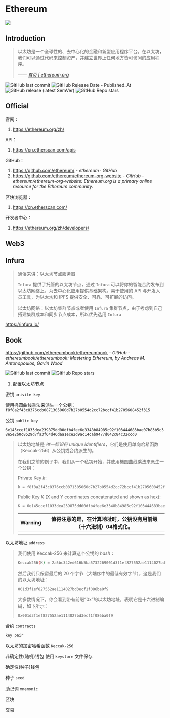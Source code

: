 # Ethereum

![](https://ethereum.org/static/28214bb68eb5445dcb063a72535bc90c/9019e/hero.webp)

## Introduction

> 以太坊是一个全球性的、去中心化的金融和新型应用程序平台。在以太坊，我们可以通过代码来控制资产，并建立世界上任何地方皆可访问的应用程序。
>
> <cite>—— [首页 | ethereum.org](https://ethereum.org/zh/)</cite>

![GitHub last commit](https://badgen.net/github/last-commit/ethereum/ethereum-org-website?icon=github&color=blue)
![GitHub Release Date - Published_At](https://img.shields.io/github/release-date/ethereum/ethereum-org-website?display_date=published_at&logo=github)
![GitHub release (latest SemVer)](https://img.shields.io/github/v/release/ethereum/ethereum-org-website?logo=github)
![GitHub Repo stars](https://img.shields.io/github/stars/ethereum/ethereum-org-website?style=social)

## Official

官网：

1. https://ethereum.org/zh/

API：

1. https://cn.etherscan.com/apis

GitHub：

1. https://github.com/ethereum/ - *ethereum · GitHub*
2. https://github.com/ethereum/ethereum-org-website - *GitHub - ethereum/ethereum-org-website: Ethereum.org is a primary online resource for the Ethereum community.*

区块浏览器：

1. https://cn.etherscan.com/

开发者中心：

1. https://ethereum.org/zh/developers/

## Web3

## Infura

> 通俗来讲：以太坊节点服务器
>
> `Infura` 提供了托管的以太坊节点，通过 `Infura` 可以将你的智能合约发布到以太坊网络上，为去中心化应用提供基础架构。易于使用的 API 与开发人员工具，为以太坊和 IPFS 提供安全、可靠、可扩展的访问。
>
> 以太坊网络：以太坊集群节点或者使用 `Infura` 集群节点，由于考虑到自己搭建集群成本和同步节点成本，所以优先选用 `Infura`

<https://infura.io/>

## Book

<https://github.com/ethereumbook/ethereumbook> - *GitHub - ethereumbook/ethereumbook: Mastering Ethereum, by Andreas M. Antonopoulos, Gavin Wood*

![GitHub last commit](https://badgen.net/github/last-commit/ethereumbook/ethereumbook?icon=github&color=blue)
![GitHub Repo stars](https://img.shields.io/github/stars/ethereumbook/ethereumbook?style=social)

1. 配置以太坊节点

密钥 `privite key`

使用椭圆曲线乘法来派生一个公钥：`f8f8a2f43c8376ccb0871305060d7b27b0554d2cc72bccf41b2705608452f315`

公钥 `public key`

`6e145ccef1033dea239875dd00dfb4fee6e3348b84985c92f103444683bae07b83b5c38e5e2b0c8529d7fa3f64d46daa1ece2d9ac14cab9477d042c84c32ccd0`

> 以太坊地址是 *唯一标识符* *unique identifiers*，它们是使用单向哈希函数（Keccak-256）从公钥或合约派生的。
>
> 在我们之前的例子中，我们从一个私钥开始，并使用椭圆曲线乘法来派生一个公钥：
>
> Private Key *k*:
>
> ```bash
> k = f8f8a2f43c8376ccb0871305060d7b27b0554d2cc72bccf41b2705608452f315
> ```
>
> Public Key *K* (X and Y coordinates concatenated and shown as hex):
>
> ```bash
> K = 6e145ccef1033dea239875dd00dfb4fee6e3348b84985c92f103444683bae07b83b5c38e5e2b0c8529d7fa3f64d46daa1ece2d9ac14cab9477d042c84c32ccd0
> ```
>
> | Warning | 值得注意的是，在计算地址时，公钥没有用前缀（十六进制）04格式化。 |
> | ------- | ------------------------------------------------------------ |
> |         |                                                              |

以太坊地址 `address`

> 我们使用 Keccak-256 来计算这个公钥的 _hash_：
>
> ```bash
> Keccak256(K) = 2a5bc342ed616b5ba5732269001d3f1ef827552ae1114027bd3ecf1f086ba0f9
> ```
>
> 然后我们只保留最后的 20 个字节（大端序中的最低有效字节），这是我们的以太坊地址：
>
> ```bash
> 001d3f1ef827552ae1114027bd3ecf1f086ba0f9
> ```
>
> 大多数情况下，你会看到带有前缀“0x”的以太坊地址，表明它是十六进制编码，如下所示：
>
> ```bash
> 0x001d3f1ef827552ae1114027bd3ecf1f086ba0f9
> ```

合约 `contracts`

`key pair`

以太坊的加密哈希函数 `Keccak-256`

非确定性(随机)钱包 使用 `keystore` 文件保存

确定性(种子)钱包

种子 `seed`

助记词 `mnemonic`

区块

交易

